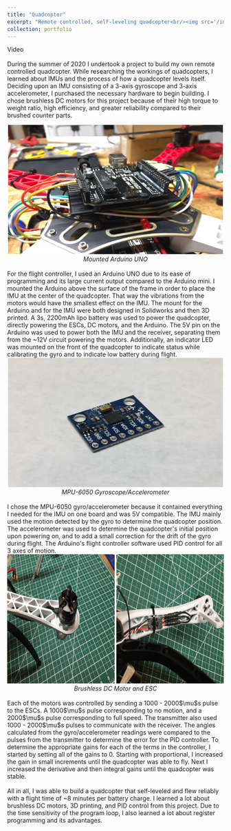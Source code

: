 ```yaml
---
title: "Quadcopter"
excerpt: "Remote controlled, self-leveling quadcopter<br/><img src='/images/quadcopter.jpg'>"
collection: portfolio
---
```

Video<br/><br/>
During the summer of 2020 I undertook a project to build my own remote controlled quadcopter. While researching the workings of quadcopters, I learned about IMUs and the process of how a quadcopter levels itself. Deciding upon an IMU consisting of a 3-axis gyroscope and 3-axis accelerometer, I purchased the necessary hardware to begin building. I chose brushless DC motors for this project because of their high torque to weight ratio, high efficiency, and greater reliability compared to their brushed counter parts.<br/>
<center><img src ='/images/arduino.JPG' width="500" height="300"><br/>
<em>Mounted Arduino UNO</em></center><br/>
For the flight controller, I used an Arduino UNO due to its ease of programming and its large current output compared to the Arduino mini. I mounted the Arduino above the surface of the frame in order to place the IMU at the center of the quadcopter. That way the vibrations from the motors would have the smallest effect on the IMU. The mount for the Arduino and for the IMU were both designed in Solidworks and then 3D printed. A 3s, 2200mAh lipo battery was used to power the quadcopter, directly powering the ESCs, DC motors, and the Arduino. The 5V pin on the Arduino was used to power both the IMU and the receiver, separating them from the ~12V circuit powering the motors. Additionally, an indicator LED was mounted on the front of the quadcopter to indicate status while calibrating the gyro and to indicate low battery during flight. <br/>
<center><img src ='/images/gyro.JPG' width="500" height="300"><br/>
<em>MPU-6050 Gyroscope/Accelerometer</em></center><br/>
I chose the MPU-6050 gyro/accelerometer because it contained everything I needed for the IMU on one board and was 5V compatible. The IMU mainly used the motion detected by the gyro to determine the quadcopter position. The accelerometer was used to determine the quadcopter's initial position upon powering on, and to add a small correction for the drift of the gyro during flight. The Arduino's flight controller software used PID control for all 3 axes of motion.<br/>
<center><img src ='/images/motor.JPG' width="250" height="300"> <img src='/images/esc.JPG' width="250" height="300"><br/>
<em>Brushless DC Motor and ESC</em></center><br/>
Each of the  motors was controlled by sending a 1000 - 2000$\mu$s pulse to the ESCs. A 1000$\mu$s pulse corresponding to no motion, and a 2000$\mu$s pulse corresponding to full speed. The transmitter also used 1000 - 2000$\mu$s pulses to communicate with the receiver. The angles calculated from the gyro/accelerometer readings were compared to the pulses from the transmitter to determine the error for the PID controller. To determine the appropriate gains for each of the terms in the controller, I started by setting all of the gains to 0. Starting with proportional, I increased the gain in small increments until the quadcopter was able to fly. Next I increased the derivative and then integral gains until the quadcopter was stable.<br/><br/>
All in all, I was able to build a quadcopter that self-leveled and flew reliably with a flight time of ~8 minutes per battery charge. I learned a lot about brushless DC motors, 3D printing, and PID control from this project. Due to the time sensitivity of the program loop, I also learned a lot about register programming and its advantages.  
